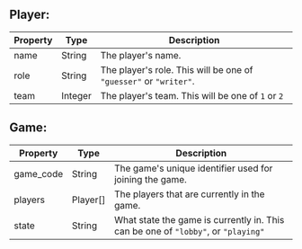 ## Player:
| Property | Type | Description
| -------- | ---- | -----------
| name     | String | The player's name.
| role     | String | The player's role. This will be one of `"guesser"` or `"writer"`.
| team     | Integer | The player's team. This will be one of `1` or `2`

## Game:
| Property | Type | Description
| -------- | ---- | -----------
| game_code | String | The game's unique identifier used for joining the game.
| players | Player[] | The players that are currently in the game.
| state | String | What state the game is currently in. This can be one of `"lobby"`, or `"playing"`